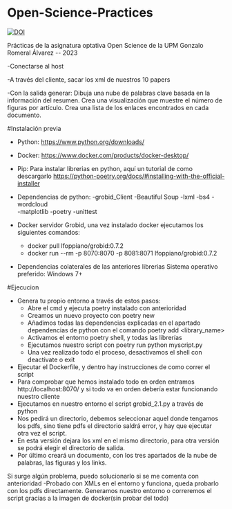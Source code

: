# Open-Science-Practices
[![DOI](https://zenodo.org/badge/599046489.svg)](https://zenodo.org/badge/latestdoi/599046489)

Prácticas de la asignatura optativa Open Science de la UPM
Gonzalo Romeral Álvarez -- 2023


-Conectarse al host

-A través del cliente, sacar los xml de nuestros 10 papers

-Con la salida generar:
Dibuja una nube de palabras clave basada en la información del resumen.
Crea una visualización que muestre el número de figuras por artículo.
Crea una lista de los enlaces encontrados en cada documento.

#Instalación previa
- Python: https://www.python.org/downloads/
- Docker: https://www.docker.com/products/docker-desktop/
- Pip: Para instalar librerias en python, aquí un tutorial de como descargarlo https://python-poetry.org/docs/#installing-with-the-official-installer
- Dependencias de python:
    -grobid_Client
    -Beautiful Soup
    -lxml
    -bs4
    -wordcloud  
    -matplotlib
    -poetry
    -unittest
    
- Docker servidor Grobid, una vez instalado docker ejecutamos los siguientes comandos:
   * docker pull lfoppiano/grobid:0.7.2
   * docker run --rm -p 8070:8070 -p 8081:8071 lfoppiano/grobid:0.7.2   
- Dependencias colaterales de las anteriores librerias
   Sistema operativo preferido: Windows 7+

#Ejecucion 
- Genera tu propio entorno a través de estos pasos:
   * Abre el cmd y ejecuta poetry instalado con anterioridad
   * Creamos un nuevo proyecto con poetry new <name>
   * Añadimos todas las dependencias explicadas en el apartado dependencias de python con el comando poetry add <library_name>
   * Activamos el entorno poetry shell, y todas las librerías
   * Ejecutamos nuestro script con poetry run python myscript.py
   * Una vez realizado todo el proceso, desactivamos el shell con  deactivate o exit
- Ejecutar el Dockerfile, y dentro hay instrucciones de como correr el script 
- Para comprobar que hemos instalado todo en orden entramos http://localhost:8070/ y si todo va en orden debería estar funcionando nuestro cliente 
- Ejecutamos en nuestro entorno el script grobid_2.1.py a través de python 
- Nos pedirá un directorio, debemos seleccionar aquel donde tengamos los pdfs, sino tiene pdfs el directorio saldrá error, y hay que ejecutar otra vez el script.
- En esta versión dejara los xml en el mismo directorio, para otra versión se podrá elegir el directorio de salida.
- Por último creará un documento, con los tres apartados de la nube de palabras, las figuras y los links.

Si surge algún problema, puedo solucionarlo si se me comenta con anterioridad
-Probado con XMLs en el entorno y funciona, queda probarlo con los pdfs directamente. Generamos nuestro entorno o correremos el script gracias a la imagen de docker(sin probar del todo)
